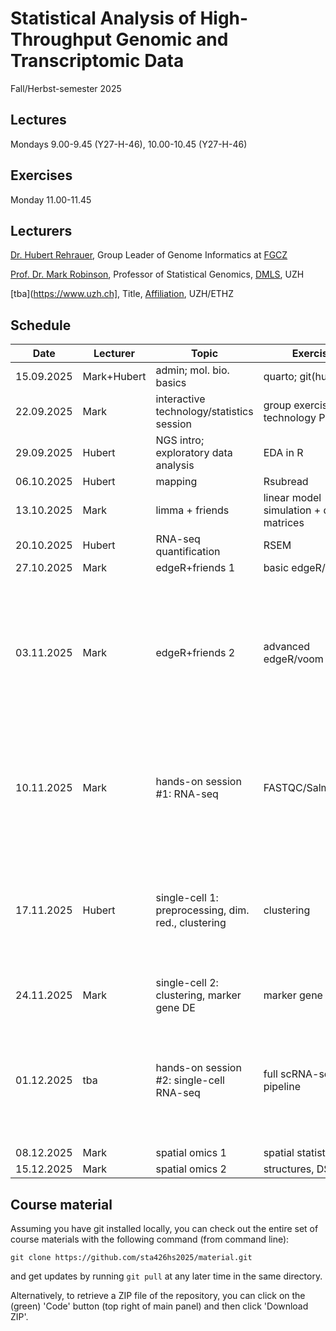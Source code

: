 
# Statistical Analysis of High-Throughput Genomic and Transcriptomic Data
Fall/Herbst-semester 2025

## Lectures
Mondays 9.00-9.45 (Y27-H-46), 10.00-10.45 (Y27-H-46)

## Exercises
Monday 11.00-11.45

## Lecturers

[Dr. Hubert Rehrauer](http://www.fgcz.ch/the-center/people/rehrauer.html), Group Leader of Genome Informatics at [FGCZ](http://www.fgcz.ch/)

[Prof. Dr. Mark Robinson](https://robinsonlabuzh.github.io/), Professor of Statistical Genomics, [DMLS](https://www.mls.uzh.ch/en.html), UZH

[tba](https://www.uzh.ch], Title, [Affiliation](https://ethz.ch/), UZH/ETHZ

## Schedule

| Date  | Lecturer | Topic | Exercise | JC1 | JC2 |
| --- | --- | --- | --- | --- | --- |
| 15.09.2025  | Mark+Hubert | admin; mol. bio. basics | quarto; git(hub) | | |
| 22.09.2025  | Mark | interactive technology/statistics session  | group exercise: technology PR | | |
| 29.09.2025  | Hubert | NGS intro; exploratory data analysis | EDA in R | | |
| 06.10.2025  | Hubert | mapping  | Rsubread | | |
| 13.10.2025  | Mark  | limma + friends | linear model simulation + design matrices | | |
| 20.10.2025  | Hubert | RNA-seq quantification | RSEM  | X | X | 
| 27.10.2025  | Mark | edgeR+friends 1 | basic edgeR/voom | X | X |
| 03.11.2025  | Mark | edgeR+friends 2 | advanced edgeR/voom | [Gene set enrichment analysis: A knowledge-based approach for interpreting genome-wide expression profiles](https://www.pnas.org/doi/10.1073/pnas.0506580102) (NH, HQ) | X |
| 10.11.2025  | Mark | hands-on session #1: RNA-seq |  FASTQC/Salmon/etc. | [Differential abundance testing on single-cell data using k-nearest neighbor graphs](https://www.nature.com/articles/s41587-021-01033-z) (XX,TK,TB) | [spicyR: spatial analysis of in situ cytometry data in R](https://academic.oup.com/bioinformatics/article/38/11/3099/6570585) (SI, JH) |
| 17.11.2025  | Hubert | single-cell 1: preprocessing, dim. red., clustering | clustering | [Application of Weighted Gene Co-expression Network Analysis  for Data from Paired Design](https://www.nature.com/articles/s41598-017-18705-z) (TR, FD, FH) | [TISSUE: uncertainty-calibrated prediction of single-cell spatial transcriptomics improves downstream analyses] (https://www.nature.com/articles/s41592-024-02184-y) (AB, MF, EK) |
24.11.2025  | Mark | single-cell 2: clustering, marker gene DE | marker gene DE | X | X |
| 01.12.2025  | tba | hands-on session #2: single-cell RNA-seq | full scRNA-seq pipeline | [CHOIR improves significance-based detection of cell types and states from single-cell data](https://www.nature.com/articles/s41588-025-02148-8) (MK, PB) | [Redefining CpG islands using hidden Markov models](https://doi.org/10.1093/biostatistics/kxq005) (PW, ...)  |
| 08.12.2025  | Mark | spatial omics 1 | spatial statistics | X | X |
| 15.12.2025  | Mark | spatial omics 2 | structures, DSP | X | X |


## Course material

Assuming you have git installed locally, you can check out the entire set of course materials with the following command (from command line):
```
git clone https://github.com/sta426hs2025/material.git
```
and get updates by running `git pull` at any later time in the same directory.

Alternatively, to retrieve a ZIP file of the repository, you can click on the (green) 'Code' button (top right of main panel) and then click 'Download ZIP'.

